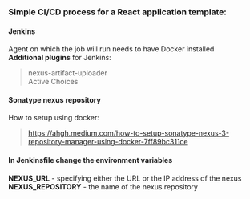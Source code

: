 
### Simple CI/CD process for a React application template: 
#### **Jenkins** 
Agent on which the job will run needs to have Docker installed \
**Additional plugins** for Jenkins:  
> nexus-artifact-uploader \
 Active Choices

#### **Sonatype nexus repository** 
How to setup using docker: 
>https://ahgh.medium.com/how-to-setup-sonatype-nexus-3-repository-manager-using-docker-7ff89bc311ce

#### In Jenkinsfile change the environment variables
**NEXUS_URL** - specifying either the URL or the IP address of the nexus \
**NEXUS_REPOSITORY** - the name of the nexus repository
